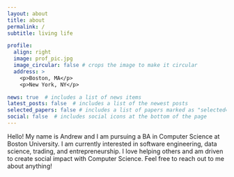 ```yaml
---
layout: about
title: about
permalink: /
subtitle: living life

profile:
  align: right
  image: prof_pic.jpg
  image_circular: false # crops the image to make it circular
  address: >
    <p>Boston, MA</p>
    <p>New York, NY</p>

news: true  # includes a list of news items
latest_posts: false  # includes a list of the newest posts
selected_papers: false # includes a list of papers marked as "selected={true}"
social: false  # includes social icons at the bottom of the page
---
```


Hello! My name is Andrew and I am pursuing a BA in Computer Science at Boston University. I am currently interested in software engineering, data science, trading, and entrepreneurship. I love helping others and am driven to create social impact with Computer Science. Feel free to reach out to me about anything!
